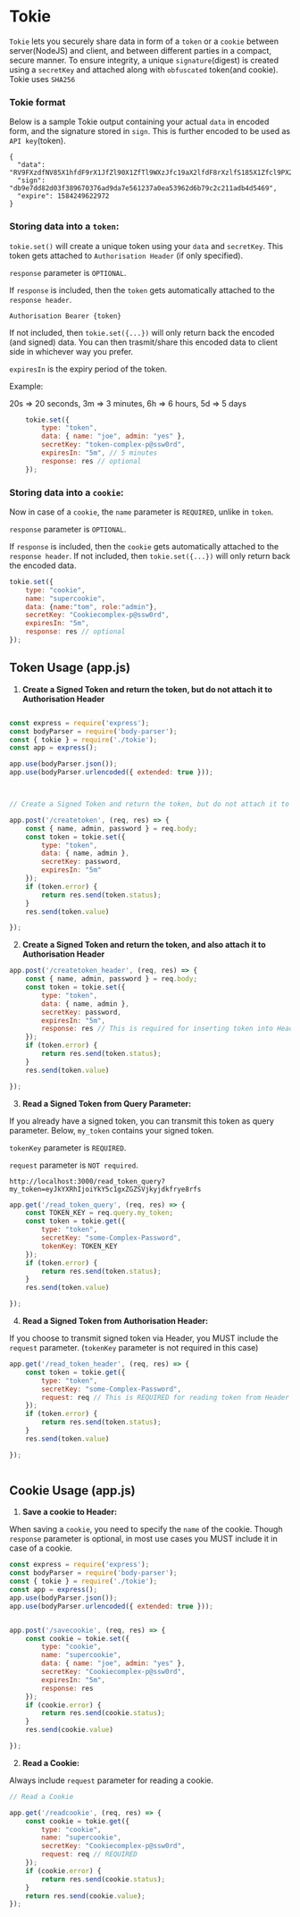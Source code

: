 # Tokie

`Tokie` lets you securely share data in form of a `token` or a `cookie` between server(NodeJS) and client, and between different parties in a compact, secure manner. To ensure integrity, a unique `signature`(digest) is created using a `secretKey` and attached along with `obfuscated` token(and cookie). Tokie uses `SHA256`



### Tokie format

Below is a sample Tokie output containing your actual `data` in encoded form, and the signature stored in `sign`.
This is further encoded to be used as `API key`(token).

```
{
  "data": "RV9FXzdfNV85X1hfdF9rX1JfZl90X1ZfTl9WXzJfc19aX2lfdF8rXzlfS185X1Zfcl9PX2VfZ185XzNfQ19WX1BfeV9lX2dfNF9NXzFfV18=",
  "sign": "db9e7dd82d03f389670376ad9da7e561237a0ea53962d6b79c2c211adb4d5469",
  "expire": 1584249622972
}

```







### Storing data into a `token`: 

`tokie.set()` will create a unique token using your `data` and `secretKey`. This token gets attached to `Authorisation Header` (if only specified). 

`response` parameter is `OPTIONAL`. 

If `response` is included, then the `token` gets automatically attached to the `response header`. 

`Authorisation Bearer {token}`  

If not included, then `tokie.set({...})` will only return back the encoded (and signed) data. You can then trasmit/share this encoded data to client side in whichever way you prefer. 

`expiresIn` is the expiry period of the token. 

Example:

20s => 20 seconds,
3m => 3 minutes,
6h => 6 hours,
5d => 5 days



```js
    tokie.set({
        type: "token",
        data: { name: "joe", admin: "yes" },
        secretKey: "token-complex-p@ssw0rd",
        expiresIn: "5m", // 5 minutes
        response: res // optional
    });

```




### Storing data into a `cookie`:

Now in case of a `cookie`, the `name` parameter is `REQUIRED`, unlike in `token`.

`response` parameter is `OPTIONAL`. 

If `response` is included, then the `cookie` gets automatically attached to the `response header`. If not included, then `tokie.set({...})` will only return back the encoded data. 

```js
tokie.set({
    type: "cookie",
    name: "supercookie",
    data: {name:"tom", role:"admin"},
    secretKey: "Cookiecomplex-p@ssw0rd",
    expiresIn: "5m",
    response: res // optional
});
```




## Token Usage (app.js)

1) **Create a Signed Token and return the token, but do not attach it to Authorisation Header**

```js

const express = require('express');
const bodyParser = require('body-parser');
const { tokie } = require('./tokie');
const app = express();

app.use(bodyParser.json());
app.use(bodyParser.urlencoded({ extended: true }));



// Create a Signed Token and return the token, but do not attach it to Authorisation Header

app.post('/createtoken', (req, res) => {
    const { name, admin, password } = req.body;
    const token = tokie.set({
        type: "token",
        data: { name, admin },
        secretKey: password,
        expiresIn: "5m"
    });
    if (token.error) {
        return res.send(token.status);
    }
    res.send(token.value)

});

```


2) **Create a Signed Token and return the token, and also attach it to Authorisation Header**

```js
app.post('/createtoken_header', (req, res) => {
    const { name, admin, password } = req.body;
    const token = tokie.set({
        type: "token",
        data: { name, admin },
        secretKey: password,
        expiresIn: "5m",
        response: res // This is required for inserting token into Header
    });
    if (token.error) {
        return res.send(token.status);
    }
    res.send(token.value)

});

```

3) **Read a Signed Token from Query Parameter:**

If you already have a signed token, you can transmit this token as query parameter. Below, `my_token` contains your signed token.

`tokenKey` parameter is `REQUIRED`.

`request` parameter is `NOT required`. 


`http://localhost:3000/read_token_query?my_token=eyJkYXRhIjoiYkY5c1gxZGZSVjkyjdkfrye8rfs`
 

```js
app.get('/read_token_query', (req, res) => {
    const TOKEN_KEY = req.query.my_token;
    const token = tokie.get({
        type: "token",
        secretKey: "some-Complex-Password",
        tokenKey: TOKEN_KEY
    });
    if (token.error) {
        return res.send(token.status);
    }
    res.send(token.value)

});

````


4) **Read a Signed Token from Authorisation Header:**

If you choose to transmit signed token via Header, you MUST include the `request` parameter.
(`tokenKey` parameter is not required in this case)


```js
app.get('/read_token_header', (req, res) => {    
    const token = tokie.get({
        type: "token", 
        secretKey: "some-Complex-Password", 
        request: req // This is REQUIRED for reading token from Header
    });
    if (token.error) {
        return res.send(token.status);
    }
    res.send(token.value)

});



```






## Cookie Usage (app.js)

1) **Save a cookie to Header:**

When saving a `cookie`, you need to specify the `name` of the cookie. Though `response` parameter is optional, in most use cases you MUST include it in case of a cookie.

```js
const express = require('express');
const bodyParser = require('body-parser');
const { tokie } = require('./tokie');
const app = express();
app.use(bodyParser.json());
app.use(bodyParser.urlencoded({ extended: true }));


app.post('/savecookie', (req, res) => {
    const cookie = tokie.set({
        type: "cookie", 
        name: "supercookie", 
        data: { name: "joe", admin: "yes" }, 
        secretKey: "Cookiecomplex-p@ssw0rd", 
        expiresIn: "5m", 
        response: res 
    });
    if (cookie.error) {
        return res.send(cookie.status);
    }
    res.send(cookie.value)

});
```



2) **Read a Cookie:**

Always include `request` parameter for reading a cookie.

```js
// Read a Cookie

app.get('/readcookie', (req, res) => {
    const cookie = tokie.get({
        type: "cookie", 
        name: "supercookie", 
        secretKey: "Cookiecomplex-p@ssw0rd", 
        request: req // REQUIRED
    });
    if (cookie.error) {
        return res.send(cookie.status);
    }
    return res.send(cookie.value);
});



```